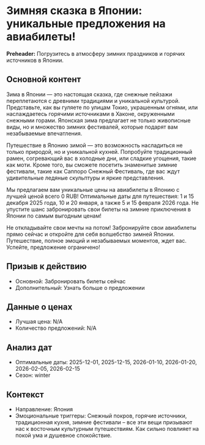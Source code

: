 # Зимняя сказка в Японии: уникальные предложения на авиабилеты!

**Preheader:** Погрузитесь в атмосферу зимних праздников и горячих источников в Японии.

## Основной контент

Зима в Японии — это настоящая сказка, где снежные пейзажи переплетаются с древними традициями и уникальной культурой. Представьте, как вы гуляете по улицам Токио, украшенным огнями, или наслаждаетесь горячими источниками в Хаконе, окруженными снежными горами. Японская зима предлагает не только живописные виды, но и множество зимних фестивалей, которые подарят вам незабываемые впечатления.

Путешествие в Японию зимой — это возможность насладиться не только природой, но и уникальной кухней. Попробуйте традиционный рамен, согревающий вас в холодные дни, или сладкие угощения, такие как моти. Кроме того, вы сможете посетить знаменитые зимние фестивали, такие как Саппоро Снежный Фестиваль, где вас ждут удивительные ледяные скульптуры и яркие представления.

Мы предлагаем вам уникальные цены на авиабилеты в Японию с лучшей ценой всего 0 RUB! Оптимальные даты для путешествия: 1 и 15 декабря 2025 года, 10 и 20 января, а также 5 и 15 февраля 2026 года. Не упустите шанс забронировать свои билеты на зимние приключения в Японии по самым выгодным ценам!

Не откладывайте свои мечты на потом! Забронируйте свои авиабилеты прямо сейчас и откройте для себя волшебство зимней Японии. Путешествие, полное эмоций и незабываемых моментов, ждет вас. Успейте, предложение ограничено!

## Призыв к действию

- Основной: Забронировать билеты сейчас
- Дополнительный: Узнать больше о предложении

## Данные о ценах

- Лучшая цена: N/A 
- Количество предложений: N/A

## Анализ дат

- Оптимальные даты: 2025-12-01, 2025-12-15, 2026-01-10, 2026-01-20, 2026-02-05, 2026-02-15
- Сезон: winter

## Контекст

- Направление: Япония
- Эмоциональные триггеры: Снежный покров, горячие источники, традиционная кухня, зимние фестивали – все эти вещи призывают нас к восточным культурным путешествиям. Как сильно повлияет на покой ума и душевное спокойствие.
